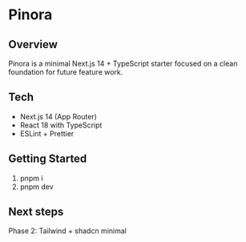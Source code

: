 # Pinora

## Overview
Pinora is a minimal Next.js 14 + TypeScript starter focused on a clean foundation for future feature work.

## Tech
- Next.js 14 (App Router)
- React 18 with TypeScript
- ESLint + Prettier

## Getting Started
1. pnpm i
2. pnpm dev

## Next steps
Phase 2: Tailwind + shadcn minimal
